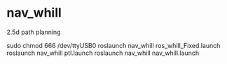 # nav_whill
2.5d path planning

sudo chmod 666 /dev/ttyUSB0
roslaunch nav_whill ros_whill_Fixed.launch
roslaunch nav_whill ptl.launch 
roslaunch nav_whill nav_whill.launch






